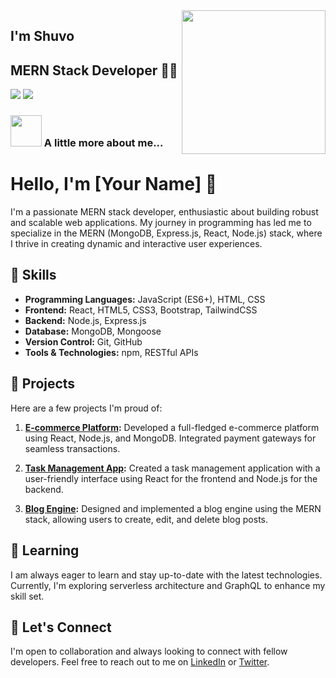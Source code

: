 <img align='right' src="https://media.giphy.com/media/M9gbBd9nbDrOTu1Mqx/giphy.gif" width="230">

## I'm Shuvo 
## MERN Stack Developer 👨‍💻

[![](https://img.shields.io/badge/LinkedIn-shuvo-blue)](https://www.linkedin.com/in/md-emran-hossain-undefined-a516a028a/)
[![](https://img.shields.io/badge/Gmail-shuvoorba2-red)](shuvoorba28@gmail.com)


### <img src="https://media.giphy.com/media/VgCDAzcKvsR6OM0uWg/giphy.gif" width="50"> A little more about me... 

# Hello, I'm [Your Name] 👋

I'm a passionate MERN stack developer, enthusiastic about building robust and scalable web applications. My journey in programming has led me to specialize in the MERN (MongoDB, Express.js, React, Node.js) stack, where I thrive in creating dynamic and interactive user experiences.

## 🔧 Skills

- **Programming Languages:** JavaScript (ES6+), HTML, CSS
- **Frontend:** React, HTML5, CSS3, Bootstrap, TailwindCSS
- **Backend:** Node.js, Express.js
- **Database:** MongoDB, Mongoose
- **Version Control:** Git, GitHub
- **Tools & Technologies:** npm, RESTful APIs

## 🚀 Projects

Here are a few projects I'm proud of:

1. **[E-commerce Platform]([link-to-project-1](https://bistro-boss-1c45d.web.app/)):** Developed a full-fledged e-commerce platform using React, Node.js, and MongoDB. Integrated payment gateways for seamless transactions.

2. **[Task Management App]([link-to-project-2](https://car-repair-practice.web.app/)):** Created a task management application with a user-friendly interface using React for the frontend and Node.js for the backend.

3. **[Blog Engine](link-to-project-3):** Designed and implemented a blog engine using the MERN stack, allowing users to create, edit, and delete blog posts.

## 🌱 Learning

I am always eager to learn and stay up-to-date with the latest technologies. Currently, I'm exploring serverless architecture and GraphQL to enhance my skill set.

## 💬 Let's Connect

I'm open to collaboration and always looking to connect with fellow developers. Feel free to reach out to me on [LinkedIn]([your-linkedin-profile](https://www.linkedin.com/in/shuvo-undefined-a53453260/)) or [Twitter]([your-twitter-profile](https://twitter.com/Shuvo0031770590)https://twitter.com/Shuvo0031770590).

 
